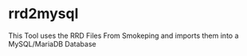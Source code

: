 # rrd2mysql
This Tool uses the RRD Files From Smokeping and imports them into a MySQL/MariaDB Database
